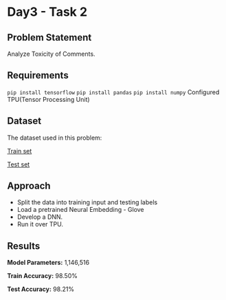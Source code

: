 # Day3 - Task 2

## Problem Statement

Analyze Toxicity of Comments.

## Requirements

`pip install tensorflow`
`pip install pandas`
`pip install numpy`
Configured TPU(Tensor Processing Unit)

## Dataset

The dataset used in this problem:

[Train set](https://www.dropbox.com/s/ggl9krhh6dcwhhz/train.csv)

[Test set](https://www.dropbox.com/s/tst2y6mzwzbhxo3/test.csv)

## Approach

* Split the data into training input and testing labels
* Load a pretrained Neural Embedding - Glove
* Develop a DNN.
* Run it over TPU.

## Results

**Model Parameters:** 1,146,516

**Train Accuracy:** 98.50%

**Test Accuracy:** 98.21%

